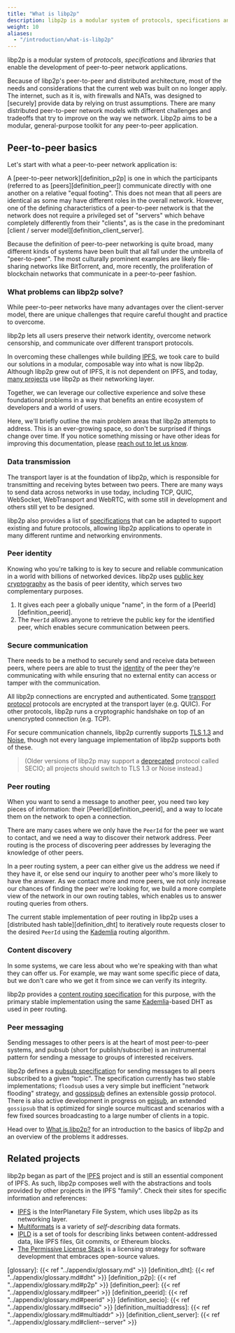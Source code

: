 ```yaml
---
title: "What is libp2p"
description: libp2p is a modular system of protocols, specifications and libraries that enable the development of peer-to-peer network applications.
weight: 10
aliases:
  - "/introduction/what-is-libp2p"
---
```


libp2p is a modular system of *protocols*, *specifications* and *libraries*
that enable the development of peer-to-peer network applications.

Because of libp2p's peer-to-peer and distributed architecture, most of the
needs and considerations that the current web was built on no longer apply.
The internet, such as it is, with firewalls and NATs, was designed to [securely]
provide data by relying on trust assumptions. There are many distributed
peer-to-peer network models with different challenges and tradeoffs that try
to improve on the way we network. Libp2p aims to be a modular, general-purpose
toolkit for any peer-to-peer application.

## Peer-to-peer basics

Let's start with what a peer-to-peer network application is:

A [peer-to-peer network][definition_p2p] is one in which the participants
(referred to as [peers][definition_peer]) communicate directly with one another
on a relative "equal footing". This does not mean that all peers are identical
as some may have different roles in the overall network. However, one of the
defining characteristics of a peer-to-peer network is that the network does not
require a privileged set of "servers" which behave completely differently from
their "clients", as is the case in the predominant
[client / server model][definition_client_server].

Because the definition of peer-to-peer networking is quite broad, many different
kinds of systems have been built that all fall under the umbrella of "peer-to-peer".
The most culturally prominent examples are likely file-sharing networks like BitTorrent,
and, more recently, the proliferation of blockchain networks that communicate in a
peer-to-peer fashion.

### What problems can libp2p solve?

While peer-to-peer networks have many advantages over the client-server model,
there are unique challenges that require careful thought and practice to overcome.

libp2p lets all users preserve their network identity, overcome network censorship,
and communicate over different transport protocols.

In overcoming these challenges while building [IPFS](https://ipfs.io),
we took care to build our solutions in a modular, composable way into what is
now libp2p. Although libp2p grew out of IPFS, it is not dependent on IPFS, and
today, [many projects][built_with_libp2p] use libp2p as their networking layer.

Together, we can leverage our collective experience and solve these foundational
problems in a way that benefits an entire ecosystem of developers and a world of users.

Here, we'll briefly outline the main problem areas that libp2p attempts to address.
This is an ever-growing space, so don't be surprised if things change over time.
If you notice something missing or have other ideas for improving this documentation,
please [reach out to let us know][help_improve_docs].

### Data transmission

The transport layer is at the foundation of libp2p, which is responsible for
transmitting and receiving bytes between two peers. There are many
ways to send data across networks in use today, including TCP, QUIC, WebSocket,
WebTransport and WebRTC, with some still in development and others still yet
to be designed.

libp2p also provides a list of [specifications](https://github.com/libp2p/specs)
that can be adapted to support existing and future protocols, allowing libp2p applications
to operate in many different runtime and networking environments.

### Peer identity

Knowing who you're talking to is key to secure and reliable communication in a world
with billions of networked devices. libp2p uses
[public key cryptography](https://en.wikipedia.org/wiki/Public-key_cryptography)
as the basis of peer identity, which serves two complementary purposes.

1. It gives each peer a globally unique "name", in the form of a
   [PeerId][definition_peerid].
2. The `PeerId` allows anyone to retrieve the public key for the identified
   peer, which enables secure communication between peers.

### Secure communication

There needs to be a method to securely send and receive data between peers,
where peers are able to trust the [identity](#peer-identity) of the peer they're
communicating with while ensuring that no external entity can access or tamper with
the communication.

All libp2p connections are encrypted and authenticated. Some [transport protocol](#transport)
protocols are encrypted at the transport layer (e.g. QUIC). For other protocols, libp2p runs
a cryptographic handshake on top of an unencrypted connection (e.g. TCP).

For secure communication channels, libp2p currently supports
[TLS 1.3](https://www.ietf.org/blog/tls13/) and [Noise](https://noiseprotocol.org/),
though not every language implementation of libp2p supports both of these.

> (Older versions of libp2p may support a
> [deprecated](https://blog.ipfs.io/2020-08-07-deprecating-secio/) protocol called SECIO;
> all projects should switch to TLS 1.3 or Noise instead.)

### Peer routing

When you want to send a message to another peer, you need two key pieces
of information: their [PeerId][definition_peerid], and a way to locate them
on the network to open a connection.

There are many cases where we only have the `PeerId` for the peer we want to
contact, and we need a way to discover their network address. Peer routing is
the process of discovering peer addresses by leveraging the knowledge of other
peers.

In a peer routing system, a peer can either give us the address we need if they
have it, or else send our inquiry to another peer who's more likely to have the
answer. As we contact more and more peers, we not only increase our chances of
finding the peer we're looking for, we build a more complete view of the network
in our own routing tables, which enables us to answer routing queries from others.

The current stable implementation of peer routing in libp2p uses a
[distributed hash table][definition_dht] to iteratively route requests closer
to the desired `PeerId` using the [Kademlia][wiki_kademlia] routing algorithm.

### Content discovery

In some systems, we care less about who we're speaking with than what they can offer us.
For example, we may want some specific piece of data, but we don't care who we get it from
since we can verify its integrity.

libp2p provides a [content routing specification][spec_content_routing] for this
purpose, with the primary stable implementation using the same
[Kademlia][wiki_kademlia]-based DHT as used in peer routing.

### Peer messaging

Sending messages to other peers is at the heart of most peer-to-peer systems,
and pubsub (short for publish/subscribe) is an instrumental pattern for sending
a message to groups of interested receivers.

libp2p defines a [pubsub specification][spec_pubsub] for sending messages to all
peers subscribed to a given "topic". The specification currently has two stable
implementations; `floodsub` uses a very simple but inefficient  "network flooding"
strategy, and [gossipsub](https://github.com/libp2p/specs/tree/master/pubsub/gossipsub)
defines an extensible gossip protocol.  There is also active development in progress on
[episub](https://github.com/libp2p/specs/blob/master/pubsub/gossipsub/episub.md), an
extended `gossipsub` that is optimized for single source multicast and scenarios with a
few fixed sources broadcasting to a large number of clients in a topic.

Head over to [What is libp2p?](/introduction/what-is-libp2p/) for an introduction
to the basics of libp2p and an overview of the problems it addresses.

## Related projects

libp2p began as part of the [IPFS](https://ipfs.io) project and is still an
essential component of IPFS. As such, libp2p composes well with the abstractions
and tools provided by other projects in the IPFS "family". Check their sites for
specific information and references:

- [IPFS](https://libp2p.io) is the InterPlanetary File System, which uses libp2p as
  its networking layer.
- [Multiformats](https://multiformats.io) is a variety of *self-describing* data formats.
- [IPLD](https://ipld.io) is a set of tools for describing links between content-addressed
  data, like IPFS files, Git commits, or Ethereum blocks.
- [The Permissive License Stack](https://protocol.ai/blog/announcing-the-permissive-license-stack)
  is a licensing strategy for software development that embraces open-source values.

[glossary]: {{< ref "../appendix/glossary.md" >}}
[definition_dht]: {{< ref "../appendix/glossary.md#dht" >}}
[definition_p2p]: {{< ref "../appendix/glossary.md#p2p" >}}
[definition_peer]: {{< ref "../appendix/glossary.md#peer" >}}
[definition_peerid]: {{< ref "../appendix/glossary.md#peerid" >}}
[definition_secio]: {{< ref "../appendix/glossary.md#secio" >}}
[definition_muiltiaddress]: {{< ref "../appendix/glossary.md#multiaddr" >}}
[definition_client_server]: {{< ref "../appendix/glossary.md#client--server" >}}

[spec_content_routing]: https://github.com/libp2p/specs/blob/master/kad-dht/README.md
[spec_pubsub]: https://github.com/libp2p/specs/blob/master/pubsub/README.md
[built_with_libp2p]: https://discuss.libp2p.io/c/ecosystem-community
[help_improve_docs]: https://github.com/libp2p/docs/issues
[wiki_kademlia]: https://en.wikipedia.org/wiki/Kademlia
